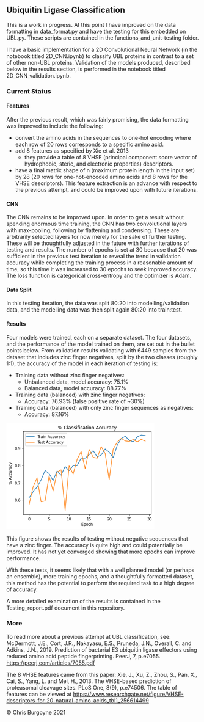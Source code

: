 ## Ubiquitin Ligase Classification

This is a work in progress. At this point I have improved on the data formatting in data_format.py and have the testing for this embedded on UBL.py. These scripts are contained in the functions_and_unit-testing folder.

I have a basic implementation for a 2D Convolutional Neural Network (in the notebook titled 2D_CNN.ipynb) to classify UBL proteins in contrast to a set of other non-UBL proteins. Validation of the models produced, described below in the results section, is performed in the notebook titled 2D_CNN_validation.ipynb.

### Current Status
#### Features
After the previous result, which was fairly promising, the data formatting was improved to include the following:
  * convert the amino acids in the sequences to one-hot encoding where each row of 20 rows corresponds to a specific amino acid.
  * add 8 features as specified by Xie et al. 2013
    * they provide a table of 8 VHSE (principal component score vector of hydrophobic, steric, and electronic properties) descriptors.
  * have a final matrix shape of n (maximum protein length in the input set) by 28 (20 rows for one-hot-encoded amino acids and 8 rows for the VHSE descriptors).
This feature extraction is an advance with respect to the previous attempt, and could be improved upon with future iterations.
#### CNN
The CNN remains to be improved upon. In order to get a result without spending enormous time training, the CNN has two convolutional layers with max-pooling, following by flattening and condensing. These are arbitrarily selected layers for now merely for the sake of further testing. These will be thoughtfully adjusted in the future with further iterations of testing and results.
The number of epochs is set at 30 because that 20 was sufficient in the previous test iteration to reveal the trend in validation accuracy while completing the training process in a reasonable amount of time, so this time it was increased to 30 epochs to seek improved accuracy.
The loss function is categorical cross-entropy and the optimizer is Adam.
#### Data Split
In this testing iteration, the data was split 80:20 into modelling/validation data, and the modelling data was then split again 80:20 into train:test.
#### Results
Four models were trained, each on a separate dataset. The four datasets, and the performance of the model trained on them, are set out in the bullet points below. From validation results validating with 6449 samples from the dataset that includes zinc finger negatives, split by the two classes (roughly 1:1), the accuracy of the model in each iteration of testing is:
  * Training data without zinc finger negatives:
    * Unbalanced data, model accuracy: 75.1%
    * Balanced data, model accuracy: 88.77%
  * Training data (balanced) with zinc finger negatives:
    * Accuracy: 76.93% (false positive rate of ~30%)
  * Training data (balanced) with only zinc finger sequences as negatives:
    * Accuracy: 87.16%

![Classification percent accuracy by epoch](/results/test1_acc.png "Classification percent accuracy by epoch")

This figure shows the results of testing without negative sequences that have a zinc finger. The accuracy is quite high and could potentially be improved. It has not yet converged showing that more epochs can improve performance.

With these tests, it seems likely that with a well planned model (or perhaps an ensemble), more training epochs, and a thoughtfully formatted dataset, this method has the potential to perform the required task to a high degree of accuracy.

A more detailed examination of the results is contained in the Testing_report.pdf document in this repository.

### More
To read more about a previous attempt at UBL classification, see:
McDermott, J.E., Cort, J.R., Nakayasu, E.S., Pruneda, J.N., Overall, C. and Adkins, J.N., 2019. Prediction of bacterial E3 ubiquitin ligase effectors using reduced amino acid peptide fingerprinting. PeerJ, 7, p.e7055.
https://peerj.com/articles/7055.pdf

The 8 VHSE features came from this paper: 
Xie, J., Xu, Z., Zhou, S., Pan, X., Cai, S., Yang, L. and Mei, H., 2013. The VHSE-based prediction of proteasomal cleavage sites. PLoS One, 8(9), p.e74506.
The table of features can be viewed at https://www.researchgate.net/figure/VHSE-descriptors-for-20-natural-amino-acids_tbl1_256614499

&copy; Chris Burgoyne 2021
